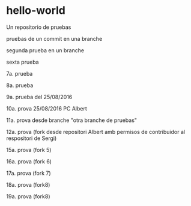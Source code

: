 # hello-world
Un repositorio de pruebas


pruebas de un commit en una branche


segunda prueba en un branche


sexta prueba

7a. prueba

8a. prueba

9a. prueba del 25/08/2016

10a. prova 25/08/2016 PC Albert

11a. prova  desde branche "otra branche de pruebas"

12a. prova (fork desde repositori Albert amb permisos de contribuidor al respositori de Sergi)

15a. prova (fork 5)

16a. prova (fork 6)

17a. prova (fork 7)

18a. prova (fork8)

19a. prova (fork8)
